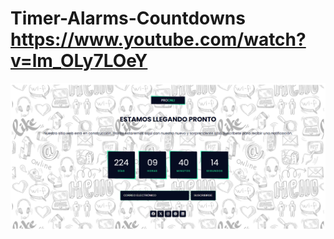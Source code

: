 # Timer-Alarms-Countdowns https://www.youtube.com/watch?v=lm_OLy7LOeY
<p align="center">
  <img src="preview.png" alt="preview del proyecto"  max-width="1600">
</p>